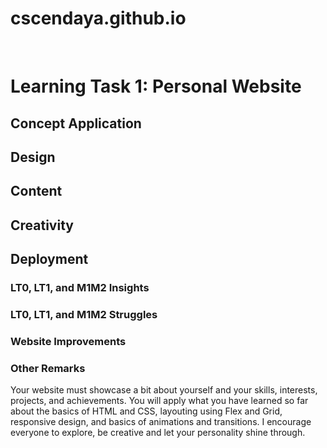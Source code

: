 # cscendaya.github.io 

<br>
 <h1>Learning Task 1: Personal Website</h1>

<h2>Concept Application</h2>


<h2>Design</h2>
<h2>Content</h2>
<h2>Creativity</h2>
<h2>Deployment</h2>

<h3>LT0, LT1, and M1M2 Insights</h3>
<h3>LT0, LT1, and M1M2 Struggles</h3>
<h3>Website Improvements</h3>
<h3>Other Remarks</h3>



Your website must showcase a bit about yourself and your skills, interests, projects, and achievements. You will apply what you have learned so far about the basics of HTML and CSS, layouting using Flex and Grid, responsive design, and basics of animations and transitions. I encourage everyone to explore, be creative and let your personality shine through. 